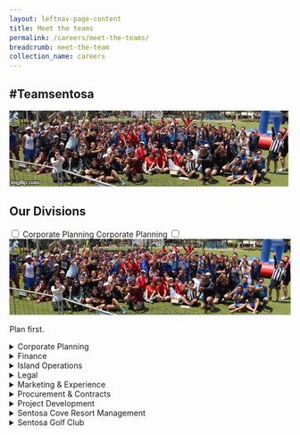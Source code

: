 ```yaml
---
layout: leftnav-page-content
title: Meet the teams
permalink: /careers/meet-the-teams/
breadcrumb: meet-the-team
collection_name: careers
---
```

<h2>#Teamsentosa</h2>  

  <div class="col is-12">
	<figure style="margin: 0;position: relative;">
        <img src="../images/careers/hero-banner-gif-version.gif" alt="Meet The Teams"/>
        </figure>
  </div>

<h2>Our Divisions</h2>

<div>  
  <input type="checkbox" id="toggler-id-1-icon" class="toggler_icon" />
  <label class="labelHeaderIcon" for="toggler-id-1-icon">Corporate Planning</label>
  <label class="labelHeader" for="toggler-id-1">Corporate Planning</label>
  <input type="checkbox" id="toggler-id-1" class="toggler" />
  <div class="row toggler-content">
	  <div class="col is-10">
		<figure style="margin:0;">
		<img src="../images/careers/hero-banner.jpg" alt="Corporate Planning"/>
		<p>Plan first.</p>
		</figure>
	  </div>
	  <div class="col is-2">
		<figure style="margin:0;"></figure>
	  </div>	  
  </div>
</div>

<details>
      <input type="checkbox" class="toggler" />
      <summary>Corporate Planning</summary>	
    	<div class="row toggler-content">
		<div class="col is-10">
			<figure style="margin:0;">
			<img src="../images/careers/hero-banner.jpg" alt="Corporate Planning"/>
			</figure>
		</div>
		<div class="col is-2">
			<figure style="margin:0;"></figure>
		</div>
	</div>
	<p>Plan first.</p>
   	 
</details>

<details>
      <summary>Finance</summary>	
    <div class="row">
	<div class="col is-10">
		<figure style="margin:0;">
		<img class="slide-img" src="../images/careers/hero-banner.jpg" alt="Finance"/>	
		</figure>
	</div>
	    	<div class="col is-2">
		<figure style="margin:0;">
		</figure>
	</div>
</div>
    <p>
      Money matters.
    </p>
</details>

<details>
      <summary>Island Operations</summary>
    <div class="row">
	<div class="col is-10">
		<figure style="margin:0;">
		<img src="../images/careers/hero-banner.jpg" alt="Island Operations"/>
		</figure>
	</div>
	    <div class="col is-2">
		<figure style="margin:0;">
		</figure>
	</div>
</div>
    <p>
      island matters.
    </p>
</details>

<details>
      <summary>Legal</summary>	
    <div class="row">
	<div class="col is-10">
		<figure style="margin:0;">
		<img src="../images/careers/hero-banner.jpg" alt="Legal"/>
		</figure>
	</div>
	    <div class="col is-2">
		<figure style="margin:0;">
		</figure>
	</div>
</div>
    <p>
      English matters.
    </p>
</details>

<details>
      <summary>Marketing & Experience</summary>
    <div class="row">
	<div class="col is-10">
		<figure style="margin:0;">
		<img src="../images/careers/hero-banner.jpg" alt="Marketing & Experience"/>
		</figure>
	</div>
	    <div class="col is-2">
		<figure style="margin:0;">
		</figure>
	</div>
</div>
    <p>
      Buiness matters.
    </p>
</details>

<details>
      <summary>Procurement & Contracts</summary>	
    <div class="row">
	<div class="col is-10">
		<figure style="margin:0;">
		<img src="../images/careers/hero-banner.jpg" alt="Procurement & Contracts"/>
		</figure>
	</div>
	    <div class="col is-2">
		<figure style="margin:0;">
		</figure>
	</div>
</div>
    <p>
      Process matters.
    </p>
</details>

<details>
      <summary>Project Development</summary>
    <div class="row">
	<div class="col is-10">
		<figure style="margin:0;">
		<img src="../images/careers/hero-banner.jpg" alt="Project Development"/>
		</figure>
	</div>
	    <div class="col is-2">
		<figure style="margin:0;">
		</figure>
	</div>
</div>
    <p>
      Project matters.
    </p>
</details>

<details>
      <summary>Sentosa Cove Resort Management</summary>	
    <div class="row">
	<div class="col is-10">
		<figure style="margin:0;">
		<img src="../images/careers/hero-banner.jpg" alt="Sentosa Cove Resort Management"/>
		</figure>
	</div>
	    <div class="col is-2">
		<figure style="margin:0;">
		</figure>
	</div>
</div>
    <p>
      Cove matters.
    </p>
</details>

<details>
      <summary>Sentosa Golf Club</summary>
    <div class="row">
	<div class="col is-10">
		<figure style="margin:0;">
		<img src="../images/careers/hero-banner.jpg" alt="Sentosa Golf Club"/>
		</figure>
	</div>
	    <div class="col is-2">
		<figure style="margin:0;">
		</figure>
	</div>
</div>
    <p>
      Golf matters.
    </p>
</details>
